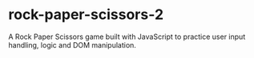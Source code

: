 # rock-paper-scissors-2

A Rock Paper Scissors game built with JavaScript to practice user input handling, logic and DOM manipulation.
